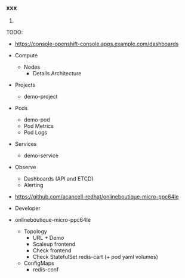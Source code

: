 ### xxx

1. 


TODO:


- https://console-openshift-console.apps.example.com/dashboards 
- Compute
  - Nodes
    - Details Architecture
- Projects
  - demo-project
- Pods
  - demo-pod
   - Pod Metrics
   - Pod Logs
- Services
  - demo-service
- Observe
  - Dashboards (API and ETCD)
  - Alerting

- https://github.com/acancell-redhat/onlineboutique-micro-ppc64le
- Developer
- onlineboutique-micro-ppc64le
  - Topology
	- URL + Demo
	- Scaleup frontend
  	- Check frontend
	- Check StatefulSet redis-cart (+ pod yaml volumes)
  - ConfigMaps
	- redis-conf

